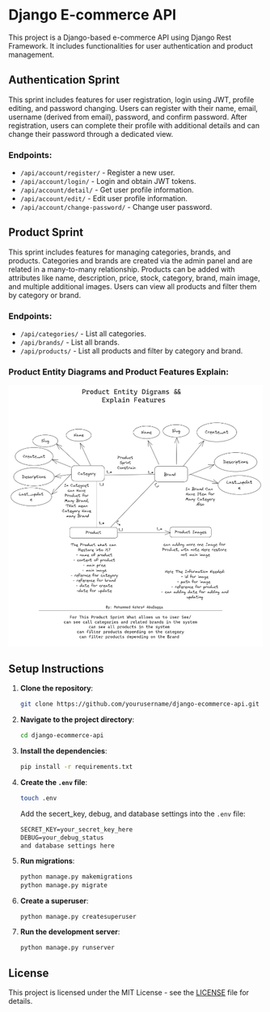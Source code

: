 # Django E-commerce API

This project is a Django-based e-commerce API using Django Rest Framework. It includes functionalities for user authentication and product management.

## Authentication Sprint

This sprint includes features for user registration, login using JWT, profile editing, and password changing. Users can register with their name, email, username (derived from email), password, and confirm password. After registration, users can complete their profile with additional details and can change their password through a dedicated view.

### Endpoints:

- `/api/account/register/` - Register a new user.
- `/api/account/login/` - Login and obtain JWT tokens.
- `/api/account/detail/` - Get user profile information.
- `/api/account/edit/` - Edit user profile information.
- `/api/account/change-password/` - Change user password.

## Product Sprint

This sprint includes features for managing categories, brands, and products. Categories and brands are created via the admin panel and are related in a many-to-many relationship. Products can be added with attributes like name, description, price, stock, category, brand, main image, and multiple additional images. Users can view all products and filter them by category or brand.

### Endpoints:

- `/api/categories/` - List all categories.
- `/api/brands/` - List all brands.
- `/api/products/` - List all products and filter by category and brand.

### Product Entity Diagrams and Product Features Explain:

![Product Entity Diagram](documents/images/product_entity.png)

## Setup Instructions

1. **Clone the repository**:

   ```sh
   git clone https://github.com/yourusername/django-ecommerce-api.git
   ```

2. **Navigate to the project directory**:

   ```sh
   cd django-ecommerce-api
   ```

3. **Install the dependencies**:

   ```sh
   pip install -r requirements.txt
   ```

4. **Create the `.env` file**:

   ```sh
   touch .env
   ```

   Add the secert_key, debug, and database settings into the `.env` file:

   ```env
   SECRET_KEY=your_secret_key_here
   DEBUG=your_debug_status
   and database settings here
   ```

5. **Run migrations**:

   ```sh
   python manage.py makemigrations
   python manage.py migrate
   ```

6. **Create a superuser**:

   ```sh
   python manage.py createsuperuser
   ```

7. **Run the development server**:
   ```sh
   python manage.py runserver
   ```

## License

This project is licensed under the MIT License - see the [LICENSE](LICENSE) file for details.
